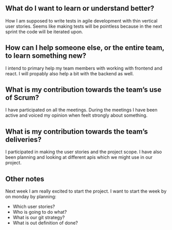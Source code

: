## What do I want to learn or understand better?
How I am supposed to write tests in agile development with thin vertical user stories.
Seems like making tests will be pointless because in the next sprint the code 
will be iterated upon. 

## How can I help someone else, or the entire team, to learn something new?
I intend to primary help my team members with working with frontend and react.
I will propably also help a bit with the backend as well.


## What is my contribution towards the team’s use of Scrum?
I have participated on all the meetings. During the meetings I have 
been active and voiced my opinion when feelt strongly about something.

## What is my contribution towards the team’s deliveries?
I participated in making the user stories and the project scope. 
I have also been planning and looking at different apis which we might
use in our project.

## Other notes
Next week I am really excited to start the project. 
I want to start the week by on monday by planning: 
  - Which user stories?
  - Who is going to do what?
  - What is our git strategy?
  - What is out definition of done?


